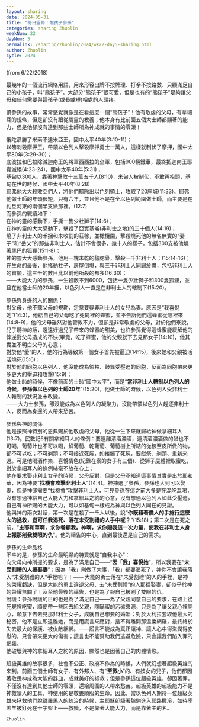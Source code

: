 ```yaml
---
layout: sharing
date: 2024-05-31
title: "每日靈修：熊孩子參孫"
categories: sharing Zhuolin
weekNum: 22
dayNum: 5
permalink: /sharing/zhuolin/2024/wk22-day5-sharing.html
author: Zhuolin
cycle: 2024
---
```

(from 6/22/2018)  

最幾年的一個流行網絡用語，用來形容出牌不按牌理、打拳不按路數、只顧滿足自己的小孩子，叫“熊孩子”。大部分“熊孩子”很可愛，但是也有的“熊孩子”足夠讓父母和任何需要與這孩子(或長或短)相處的人頭疼。  

讀參孫的故事，常常感覺就像是在看這麼一個“熊孩子”！他有敬虔的父母，有拿細耳的規條，但是卻沒有跟從屬靈的教養；他本身有比前面五個大士師都顯著的能力，但是他卻沒有達到那些士師所為神成就的事情的零頭！  

俄陀聶勝了米索不達米亞王，國中太平40年(3:10-11)；  
以笏刺殺摩押王，帶領以色列人擊殺摩押勇士一萬人，這樣就制伏了摩押，國中太平80年(3:29-30)；  
底波拉和巴拉除滅迦南王的將軍西西拉的全軍，包括900輛鐵車，最終把迦南王耶賓滅絕(4:23-24)，國中太平40年(5:31)；  
基甸以300人，靠著神擊敗十三萬五千人(8:10)，米甸人被制伏，不敢再抬頭，基甸在世的時候，國中太平40年(8:28)  
耶弗他大大殺敗亞們人，將他們驅除出以色列領土，攻取了20座城(11:33)。耶弗他做士師的年頭很短，只有六年，並且他不是在全以色列範圍做士師，而主要是在約旦河東的兩個半支派那裡。(12:7)  
而參孫的戰績如下：  
在神的靈的感動下，手撕一隻少壯獅子(14:6)；  
在神的靈的大大感動下，擊殺了亞實基崙(非利士之地)的三十個人(14:19)；  
燒了非利士人的禾捆和未收割的莊稼，並橄欖園，擊殺燒死他的無名無實的“妻子”和“岳父”的那些非利士人，估計不會很多，幾十人的樣子，包括300支被他燒著尾巴的狐狸(15:1-8)；  
神的靈大大感動參孫，他用一塊未乾的驢腮骨，擊殺一千非利士人；(15:14-16)；  
在生命的最後，他搖動柱子，房屋倒塌，與三千非利士人同歸於盡，包括非利士人的首領，這三千的數目比以前他所殺的都多(16:30)；  
——大能大力的參孫，一生殺敵不到6000，包括一隻少壯獅子和300隻狐狸，並且在他當士師的20年裡，以色列人一直是在非利士人的轄制下(15:20)。  

參孫與身邊的人的關係：  
對父母，他不聽父母的規勸，定意要娶非利士人的女兒為妻。原因是“我喜悅她”(14:3)，他給自己的父母吃了死屍裡的蜂蜜，並不告訴他們這蜂蜜從哪裡來(14:8-9)，他的父母雖然對他管教不力，但卻是非常敬虔的父母，對於他們來說，兒子聽神的話，遠遠好過兒子帶來的蜂蜜的甜美，也許參孫覺得這蜂蜜能緩解他的悖逆對父母造成的不快(畢竟，吃了蜂蜜，他的父親就下去見那女子(14:10)，他其實並不明白父母的心意；  
對於他“愛”的人，他的行為導致第一個女子首先被逼迫(14:15)，後來她和父親被活活燒死(15:6)；  
對於他的同胞以色列人，他沒能成為領袖、鼓舞受壓迫的同胞，反而為同胞帶來更多更大的壓迫和攻擊(15:9)；  
他做士師的時候，不像前面的士師“國中太平”，而是“**當非利士人轄制以色列人的時候，參孫做以色列的士師20年**”(15:20)，他做士師的時候，以色列人受非利士人轄制的狀況並未改變。  
—— 大力士參孫，卻沒能成為以色列人的凝聚力，沒能帶領以色列人趕逐非利士人，反而為身邊的人帶來愁苦。  

參孫與神的關係  
他是按照神特別的恩典賜於他敬虔的父母，他從一生下來就歸給神做拿細耳人(13:7)。民數記6有關拿細耳人的條例：要遠離清酒濃酒，連清酒濃酒做的醋也不可喝，葡萄汁也不可以喝，鮮葡萄、乾葡萄、葡萄樹上所結的從核至皮所做的物，都不可以吃；不可剃頭；不可接近死屍，如接觸了死屍，要獻祭、剃頭、重新來過。可是他喝酒作樂、喜悅情色(紀錄在案的女子有三個)、從獅子屍體裡取蜜吃，對於拿細耳人的條例絲毫不放在心上；  
他在要求娶非利士女子的時候，父母反對，但是父母不知道這事情其實是出於耶和華，因為神要“**找機會攻擊非利士人**”(14:4)。神揀選了參孫，參孫也大到可以娶妻，但是神卻需要“找機會”攻擊非利士人，可見參孫在這之前大多是在混吃混喝，沒有想過神給自己大能大力和拿細耳之約的心意，沒有想過以色列人如此受壓迫，自己有神所賜的大能大力，可以如基甸一樣成為神與以色列人同在的見證。  
他與神的兩次對話，第一次是在殺了一千人以後，說“**你既藉著僕人的手施行這麼大的拯救，豈可任我渴死、落在未受割禮的人手中呢？**”(15:18)；第二次是在死之前，“**主耶和華啊，求你眷顧我。神啊，求你賜我這一次力量，使我在非利士人身上報那剜我雙眼的仇**”。他的禱告的中心，直到最後還是自己的需求。  

參孫的生命品格  
不幸的是，參孫的生命最明顯的特質就是“自我中心”：  
向父母向神所提的要求，是為了滿足自己——“**因「我」喜悅她**”，所以我要在“**未受割禮的人裡娶妻**”；因為「我」剛做了大事，「我」都要渴死了，神你不會讓我落入“未受割禮的人”手裡吧？！—— 大能的勇士落在“未受割禮”的人的手裡，是神的榮耀虧缺，但是大能的勇士違逆父母、去“未受割禮”的人那裡娶妻，卻似乎於神的榮耀無關了！及至他最後的禱告，也是為了報自己被剜了雙眼的仇。  
說謊：參孫說謊的目的也是為了滿足自己——為了父親同意自己的要求，在路上從死屍裡吃蜜，順便帶一些回去給父親，隱瞞蜜的污穢來源，只是為了讓父親心裡開心，願意下去去見那非利士女子，成就自己想要的婚姻；對於大利拉套取他最大的秘密，他不是立即遠離她，而是用謊言來應對，捨不得離開那溫柔網羅，最終終於失去最大的保護、被仇敵綑綁。——謊言不能成為真正讓神、讓人心中得滋潤得安慰的，只會帶來更大的傷害；謊言也不能幫助我們逃避危險，只會讓我們陷入罪的網羅。  
他破壞與神的拿細耳人之約的原因，顯然也是因著自己的肉體情慾。  

超級英雄的故事很多，社會不公正、政府不作為的時候，人們就幻想著超級英雄的來到。前面五個士師有女子、有外邦人、有“**至微小**”的、有妓女的兒子，他們都因著敬畏神成為大能的器皿，成就美好的拯救；但是參孫這位超級英雄，卻因著罪，不僅沒有達到其他士師的零頭，還給周圍的人帶來愁苦。超級英雄的超級能力不是神救贖人的工具，神使用的是敬畏順服的生命。因此，當以色列人期待一位超級英雄來拯救他們脫離羅馬人的統治的時候，主耶穌卻騎著驢駒進入耶路撒冷，如待宰羔羊被釘死在十字架上——救贖，不是靠著大能大力，而是靠著主的名。  

`Zhuolin`  
